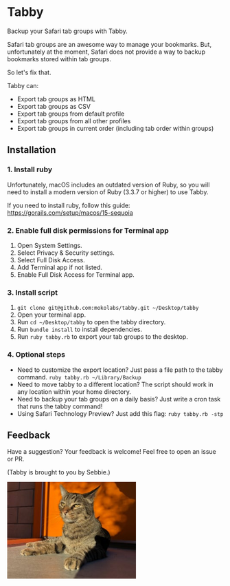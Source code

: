 Tabby
======
Backup your Safari tab groups with Tabby.

Safari tab groups are an awesome way to manage your bookmarks. But, unfortunately at the moment, Safari does not provide a way to backup bookmarks stored within tab groups.

So let's fix that.

Tabby can:
- Export tab groups as HTML
- Export tab groups as CSV
- Export tab groups from default profile
- Export tab groups from all other profiles
- Export tab groups in current order (including tab order within groups)

## Installation

### 1. Install ruby
Unfortunately, macOS includes an outdated version of Ruby, so you will need to install a modern version of Ruby (3.3.7 or higher) to use Tabby.

If you need to install ruby, follow this guide:
https://gorails.com/setup/macos/15-sequoia

### 2. Enable full disk permissions for Terminal app
1. Open System Settings.
2. Select Privacy & Security settings.
3. Select Full Disk Access.
4. Add Terminal app if not listed.
5. Enable Full Disk Access for Terminal app.

### 3. Install script
1. `git clone git@github.com:mokolabs/tabby.git ~/Desktop/tabby`
2. Open your terminal app.
3. Run `cd ~/Desktop/tabby` to open the tabby directory.
4. Run `bundle install` to install dependencies.
5. Run `ruby tabby.rb` to export your tab groups to the desktop.

### 4. Optional steps
- Need to customize the export location? Just pass a file path to the tabby command.
  `ruby tabby.rb ~/Library/Backup`
- Need to move tabby to a different location? The script should work in any location within your home directory.
- Need to backup your tab groups on a daily basis? Just write a cron task that runs the tabby command!
- Using Safari Technology Preview? Just add this flag: `ruby tabby.rb -stp`

## Feedback
Have a suggestion? Your feedback is welcome! Feel free to open an issue or PR.

(Tabby is brought to you by Sebbie.)

![Sebbie](sebbie.jpg)
